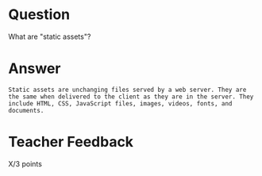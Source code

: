 # Question

What are "static assets"?

# Answer
    Static assets are unchanging files served by a web server. They are the same when delivered to the client as they are in the server. They include HTML, CSS, JavaScript files, images, videos, fonts, and documents.
# Teacher Feedback

X/3 points